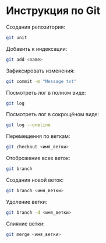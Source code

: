 # Инструкция по Git

Создания репозитория:
```sh
git unit
```

Добавить к индексации:
```sh
git add <name>
```

Зафиксировать изменения:
```sh
git commit -m "Message txt"
```

Посмотреть лог в полном виде:
```sh
git log
```

Посмотреть лог в сокрощёном виде:
```sh
git log --oneline
```

Перемещения по веткам:
```sh
git checkout <имя_ветки>
```
Отоброжение всех веток:
```sh
git branch
```

Создания новой веток:
```sh
git branch <имя_ветки>
```

Удоление ветки:
```sh
git branch -d <имя_ветки>
```

Слияние ветки:
```sh
git merge <имя_ветки>
```
